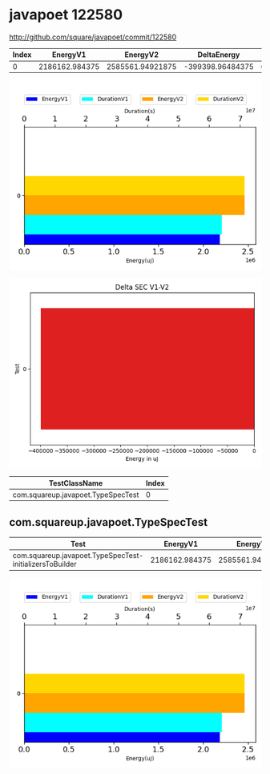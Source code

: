 # javapoet 122580


http://github.com/square/javapoet/commit/122580


| Index | EnergyV1 | EnergyV2 | DeltaEnergy | DurationV1 | DurationsV2 | DeltaDuration |
| --- | --- | --- | --- | --- | --- | --- |
| 0 | 2186162.984375 | 2585561.94921875 | -399398.96484375 | 64047927.232421875 | 75048379.92382812 | -11000452.69140625 |

![](./javapoet.png)

![](./javapoet_delta.png)

| TestClassName | Index |
| --- | --- |
| com.squareup.javapoet.TypeSpecTest | 0 |
## com.squareup.javapoet.TypeSpecTest

| Test | EnergyV1 | EnergyV2 | DeltaEnergy | DurationV1 | DurationsV2 | DeltaDuration |
| --- | --- | --- | --- | --- | --- | --- |
| com.squareup.javapoet.TypeSpecTest-initializersToBuilder | 2186162.984375 | 2585561.94921875 | -399398.96484375 | 64047927.232421875 | 75048379.92382812 | -11000452.69140625 |

![](./com.squareup.javapoet.TypeSpecTest-graph.png)

